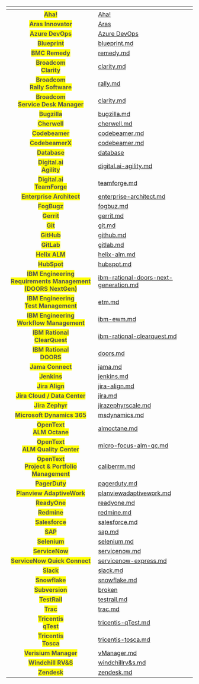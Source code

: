 <table data-view="cards" data-full-width="false">
   <thead>
      <tr>
        <th align="center" data-card-cover></th>
        <th data-hidden data-card-target data-type="content-ref"></th>
      </tr>
   </thead>
   <tbody>
      <tr>
        <td align="center"><mark style="color:#555555"><strong>Aha!</strong></mark></td>
        <td><a href="aha.md">Aha!</a></td>
      </tr>
      <tr>
        <td align="center"><mark style="color:#555555"><strong>Aras Innovator</strong></mark></td>
        <td><a href="aras.md">Aras</a></td>
      </tr>
      <tr>
        <td align="center"><mark style="color:#555555"><strong>Azure DevOps</strong></mark></td>
        <td><a href="azure-devops.md">Azure DevOps</a></td>
      </tr>
<tr>
  <td align="center"><mark style="color:#555555"><strong>Blueprint</strong></mark></td>
  <td><a href="blueprint.md">blueprint.md</a></td>
</tr>
<tr>
  <td align="center"><mark style="color:#555555"><strong>BMC Remedy</strong></mark></td>
  <td><a href="remedy.md">remedy.md</a></td>
</tr>
<tr>
  <td align="center"><mark style="color:#555555"><strong>Broadcom<br>Clarity</strong></mark></td>
  <td><a href="clarity.md">clarity.md</a></td>
</tr>
<tr>
  <td align="center"><mark style="color:#555555"><strong>Broadcom<br>Rally Software</strong></mark></td>
  <td><a href="rally.md">rally.md</a></td>
</tr>
<tr>
  <td align="center"><mark style="color:#555555"><strong>Broadcom<br>Service Desk Manager</strong></mark></td>
  <td><a href="clarity.md">clarity.md</a></td>
</tr>
<tr>
  <td align="center"><mark style="color:#555555"><strong>Bugzilla</strong></mark></td>
  <td><a href="bugzilla.md">bugzilla.md</a></td>
</tr>
<tr>
  <td align="center"><mark style="color:#555555"><strong>Cherwell</strong></mark></td>
  <td><a href="cherwell.md">cherwell.md</a></td>
</tr>
<tr>
  <td align="center"><mark style="color:#555555"><strong>Codebeamer</strong></mark></td>
  <td><a href="codebeamer.md">codebeamer.md</a></td>
</tr>
<tr>
  <td align="center"><mark style="color:#555555"><strong>CodebeamerX</strong></mark></td>
  <td><a href="codebeamer.md">codebeamer.md</a></td>
</tr>
<tr>
  <td align="center"><mark style="color:#555555"><strong>Database</strong></mark></td>
  <td><a href="database">database</a></td>
</tr>
<tr>
  <td align="center"><mark style="color:#555555"><strong>Digital.ai<br>Agility</strong></mark></td>
  <td><a href="digital.ai-agility.md">digital.ai-agility.md</a></td>
</tr>
<tr>
  <td align="center"><mark style="color:#555555"><strong>Digital.ai<br>TeamForge</strong></mark></td>
  <td><a href="teamforge.md">teamforge.md</a></td>
</tr>
<tr>
  <td align="center"><mark style="color:#555555"><strong>Enterprise Architect</strong></mark></td>
  <td><a href="enterprise-architect.md">enterprise-architect.md</a></td>
</tr>
<tr>
  <td align="center"><mark style="color:#555555"><strong>FogBugz</strong></mark></td>
  <td><a href="fogbuz.md">fogbuz.md</a></td>
</tr>
<tr>
  <td align="center"><mark style="color:#555555"><strong>Gerrit</strong></mark></td>
  <td><a href="gerrit.md">gerrit.md</a></td>
</tr>
<tr>
  <td align="center"><mark style="color:#555555"><strong>Git</strong></mark></td>
  <td><a href="git.md">git.md</a></td>
</tr>
<tr>
  <td align="center"><mark style="color:#555555"><strong>GitHub</strong></mark></td>
  <td><a href="github.md">github.md</a></td>
</tr>
<tr>
  <td align="center"><mark style="color:#555555"><strong>GitLab</strong></mark></td>
  <td><a href="gitlab.md">gitlab.md</a></td>
</tr>
<tr>
  <td align="center"><mark style="color:#555555"><strong>Helix ALM</strong></mark></td>
  <td><a href="helix-alm.md">helix-alm.md</a></td>
</tr>
<tr>
  <td align="center"><mark style="color:#555555"><strong>HubSpot</strong></mark></td>
  <td><a href="hubspot.md">hubspot.md</a></td>
</tr>
<tr>
  <td align="center"><mark style="color:#555555"><strong>IBM Engineering<br>Requirements Management (DOORS NextGen)</strong></mark></td>
  <td><a href="ibm-rational-doors-next-generation.md">ibm-rational-doors-next-generation.md</a></td>
</tr>
<tr>
  <td align="center"><mark style="color:#555555"><strong>IBM Engineering<br>Test Management</strong></mark></td>
  <td><a href="etm.md">etm.md</a></td>
</tr>
<tr>
  <td align="center"><mark style="color:#555555"><strong>IBM Engineering<br>Workflow Management</strong></mark></td>
  <td><a href="ibm-ewm.md">ibm-ewm.md</a></td>
</tr>
<tr>
  <td align="center"><mark style="color:#555555"><strong>IBM Rational<br>ClearQuest</strong></mark></td>
  <td><a href="ibm-rational-clearquest.md">ibm-rational-clearquest.md</a></td>
</tr>
<tr>
  <td align="center"><mark style="color:#555555"><strong>IBM Rational<br>DOORS</strong></mark></td>
  <td><a href="doors.md">doors.md</a></td>
</tr>
<tr>
  <td align="center"><mark style="color:#555555"><strong>Jama Connect</strong></mark></td>
  <td><a href="jama.md">jama.md</a></td>
</tr>
<tr>
  <td align="center"><mark style="color:#555555"><strong>Jenkins</strong></mark></td>
  <td><a href="jenkins.md">jenkins.md</a></td>
</tr>
<tr>
  <td align="center"><mark style="color:#555555"><strong>Jira Align</strong></mark></td>
  <td><a href="jira-align.md">jira-align.md</a></td>
</tr>
<tr>
  <td align="center"><mark style="color:#555555"><strong>Jira Cloud / Data Center</strong></mark></td>
  <td><a href="jira.md">jira.md</a></td>
</tr>
<tr>
  <td align="center"><mark style="color:#555555"><strong>Jira Zephyr</strong></mark></td>
  <td><a href="jirazephyrscale.md">jirazephyrscale.md</a></td>
</tr>
<tr>
  <td align="center"><mark style="color:#555555"><strong>Microsoft Dynamics 365</strong></mark></td>
  <td><a href="msdynamics.md">msdynamics.md</a></td>
</tr>
<tr>
  <td align="center"><mark style="color:#555555"><strong>OpenText<br>ALM Octane</strong></mark></td>
  <td><a href="almoctane.md">almoctane.md</a></td>
</tr>
<tr>
  <td align="center"><mark style="color:#555555"><strong>OpenText<br>ALM Quality Center</strong></mark></td>
  <td><a href="micro-focus-alm-qc.md">micro-focus-alm-qc.md</a></td>
</tr>
<tr>
  <td align="center"><mark style="color:#555555"><strong>OpenText<br>Project & Portfolio Management</strong></mark></td>
  <td><a href="caliberrm.md">caliberrm.md</a></td>
</tr>
<tr>
  <td align="center"><mark style="color:#555555"><strong>PagerDuty</strong></mark></td>
  <td><a href="pagerduty.md">pagerduty.md</a></td>
</tr>
<tr>
  <td align="center"><mark style="color:#555555"><strong>Planview AdaptiveWork</strong></mark></td>
  <td><a href="planviewadaptivework.md">planviewadaptivework.md</a></td>
</tr>
<tr>
  <td align="center"><mark style="color:#555555"><strong>ReadyOne</strong></mark></td>
  <td><a href="readyone.md">readyone.md</a></td>
</tr>
<tr>
  <td align="center"><mark style="color:#555555"><strong>Redmine</strong></mark></td>
  <td><a href="redmine.md">redmine.md</a></td>
</tr>
<tr>
  <td align="center"><mark style="color:#555555"><strong>Salesforce</strong></mark></td>
  <td><a href="salesforce.md">salesforce.md</a></td>
</tr>
<tr>
  <td align="center"><mark style="color:#555555"><strong>SAP</strong></mark></td>
  <td><a href="sap.md">sap.md</a></td>
</tr>
<tr>
  <td align="center"><mark style="color:#555555"><strong>Selenium</strong></mark></td>
  <td><a href="selenium.md">selenium.md</a></td>
</tr>
<tr>
  <td align="center"><mark style="color:#555555"><strong>ServiceNow</strong></mark></td>
  <td><a href="servicenow.md">servicenow.md</a></td>
</tr>
<tr>
  <td align="center"><mark style="color:#555555"><strong>ServiceNow Quick Connect</strong></mark></td>
  <td><a href="servicenow-express.md">servicenow-express.md</a></td>
</tr>
<tr>
  <td align="center"><mark style="color:#555555"><strong>Slack</strong></mark></td>
  <td><a href="slack.md">slack.md</a></td>
</tr>
<tr>
  <td align="center"><mark style="color:#555555"><strong>Snowflake</strong></mark></td>
  <td><a href="snowflake.md">snowflake.md</a></td>
</tr>
<tr>
  <td align="center"><mark style="color:#555555"><strong>Subversion</strong></mark></td>
  <td><a href="broken">broken</a></td>
</tr>
<tr>
  <td align="center"><mark style="color:#555555"><strong>TestRail</strong></mark></td>
  <td><a href="testrail.md">testrail.md</a></td>
</tr>
<tr>
  <td align="center"><mark style="color:#555555"><strong>Trac</strong></mark></td>
  <td><a href="trac.md">trac.md</a></td>
</tr>
<tr>
  <td align="center"><mark style="color:#555555"><strong>Tricentis<br>qTest</strong></mark></td>
  <td><a href="tricentis-qTest.md">tricentis-qTest.md</a></td>
</tr>
<tr>
  <td align="center"><mark style="color:#555555"><strong>Tricentis<br>Tosca</strong></mark></td>
  <td><a href="tricentis-tosca.md">tricentis-tosca.md</a></td>
</tr>
<tr>
  <td align="center"><mark style="color:#555555"><strong>Verisium Manager</strong></mark></td>
  <td><a href="vManager.md">vManager.md</a></td>
</tr>
<tr>
  <td align="center"><mark style="color:#555555"><strong>Windchill RV&S</strong></mark></td>
  <td><a href="windchillrv&s.md">windchillrv&s.md</a></td>
</tr>
<tr>
  <td align="center"><mark style="color:#555555"><strong>Zendesk</strong></mark></td>
  <td><a href="zendesk.md">zendesk.md</a></td>
</tr>
   </tbody>
</table>  

